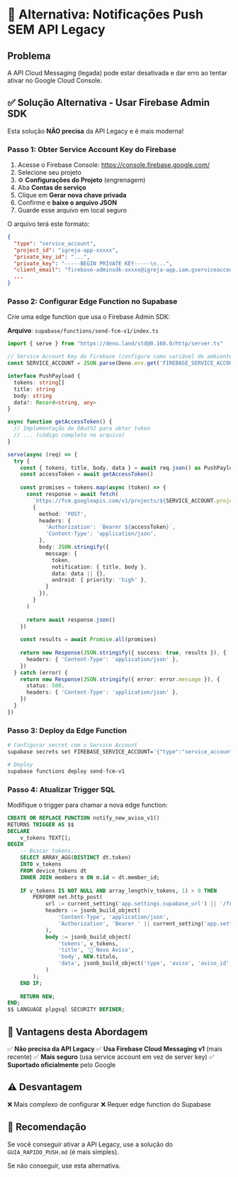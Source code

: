 # 🔔 Alternativa: Notificações Push SEM API Legacy

## Problema
A API Cloud Messaging (legada) pode estar desativada e dar erro ao tentar ativar no Google Cloud Console.

## ✅ Solução Alternativa - Usar Firebase Admin SDK

Esta solução **NÃO precisa** da API Legacy e é mais moderna!

### Passo 1: Obter Service Account Key do Firebase

1. Acesse o Firebase Console: https://console.firebase.google.com/
2. Selecione seu projeto
3. ⚙️ **Configurações do Projeto** (engrenagem)
4. Aba **Contas de serviço**
5. Clique em **Gerar nova chave privada**
6. Confirme e **baixe o arquivo JSON**
7. Guarde esse arquivo em local seguro

O arquivo terá este formato:
```json
{
  "type": "service_account",
  "project_id": "igreja-app-xxxxx",
  "private_key_id": "...",
  "private_key": "-----BEGIN PRIVATE KEY-----\n...",
  "client_email": "firebase-adminsdk-xxxxx@igreja-app.iam.gserviceaccount.com",
  ...
}
```

### Passo 2: Configurar Edge Function no Supabase

Crie uma edge function que usa o Firebase Admin SDK:

**Arquivo**: `supabase/functions/send-fcm-v1/index.ts`

```typescript
import { serve } from "https://deno.land/std@0.168.0/http/server.ts"

// Service Account Key do Firebase (configure como variável de ambiente)
const SERVICE_ACCOUNT = JSON.parse(Deno.env.get('FIREBASE_SERVICE_ACCOUNT') || '{}')

interface PushPayload {
  tokens: string[]
  title: string
  body: string
  data?: Record<string, any>
}

async function getAccessToken() {
  // Implementação do OAuth2 para obter token
  // ... (código completo no arquivo)
}

serve(async (req) => {
  try {
    const { tokens, title, body, data } = await req.json() as PushPayload
    const accessToken = await getAccessToken()
    
    const promises = tokens.map(async (token) => {
      const response = await fetch(
        `https://fcm.googleapis.com/v1/projects/${SERVICE_ACCOUNT.project_id}/messages:send`,
        {
          method: 'POST',
          headers: {
            'Authorization': `Bearer ${accessToken}`,
            'Content-Type': 'application/json',
          },
          body: JSON.stringify({
            message: {
              token,
              notification: { title, body },
              data: data || {},
              android: { priority: 'high' },
            }
          }),
        }
      )
      
      return await response.json()
    })
    
    const results = await Promise.all(promises)
    
    return new Response(JSON.stringify({ success: true, results }), {
      headers: { 'Content-Type': 'application/json' },
    })
  } catch (error) {
    return new Response(JSON.stringify({ error: error.message }), {
      status: 500,
      headers: { 'Content-Type': 'application/json' },
    })
  }
})
```

### Passo 3: Deploy da Edge Function

```bash
# Configurar secret com o Service Account
supabase secrets set FIREBASE_SERVICE_ACCOUNT='{"type":"service_account",...}'

# Deploy
supabase functions deploy send-fcm-v1
```

### Passo 4: Atualizar Trigger SQL

Modifique o trigger para chamar a nova edge function:

```sql
CREATE OR REPLACE FUNCTION notify_new_aviso_v1()
RETURNS TRIGGER AS $$
DECLARE
    v_tokens TEXT[];
BEGIN
    -- Buscar tokens...
    SELECT ARRAY_AGG(DISTINCT dt.token)
    INTO v_tokens
    FROM device_tokens dt
    INNER JOIN members m ON m.id = dt.member_id;
    
    IF v_tokens IS NOT NULL AND array_length(v_tokens, 1) > 0 THEN
        PERFORM net.http_post(
            url := current_setting('app.settings.supabase_url') || '/functions/v1/send-fcm-v1',
            headers := jsonb_build_object(
                'Content-Type', 'application/json',
                'Authorization', 'Bearer ' || current_setting('app.settings.service_role_key')
            ),
            body := jsonb_build_object(
                'tokens', v_tokens,
                'title', '📢 Novo Aviso',
                'body', NEW.titulo,
                'data', jsonb_build_object('type', 'aviso', 'aviso_id', NEW.id)
            )
        );
    END IF;
    
    RETURN NEW;
END;
$$ LANGUAGE plpgsql SECURITY DEFINER;
```

## 🎯 Vantagens desta Abordagem

✅ **Não precisa da API Legacy**
✅ **Usa Firebase Cloud Messaging v1** (mais recente)
✅ **Mais seguro** (usa service account em vez de server key)
✅ **Suportado oficialmente** pelo Google

## ⚠️ Desvantagem

❌ Mais complexo de configurar
❌ Requer edge function do Supabase

## 🚀 Recomendação

Se você conseguir ativar a API Legacy, use a solução do `GUIA_RAPIDO_PUSH.md` (é mais simples).

Se não conseguir, use esta alternativa.
